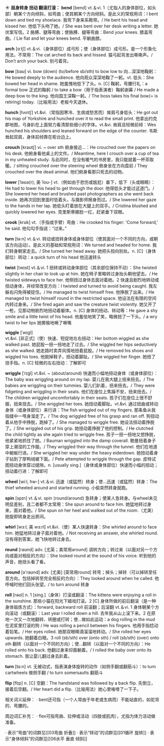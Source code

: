 ☀ <span class="category">**屈身转身 扭动 翻滚打滚：**</span>
<span class="vocabulary">**bend**</span> [bend] 
<span class="definition">vt.＆vi. 1（尤指人的身体部位，如头部）朝某个方向倾斜，如弯曲；使其朝某个方向倾斜。是此义的常规用词：</span>I bent down and tied my shoelace. 我弯下身来系鞋带。/ He bent his head and kissed her. 他低下头吻了她。/ She was bent over her desk writing a letter. 她伏案写信。<span class="definition">2 胳膊、腿等弯曲；使胳膊、腿等弯曲：</span>Bend your knees. 膝盖弯曲。/ Lie flat and let your knees bend. 平躺曲膝。

<span class="vocabulary">**arch**</span> [ɑːtʃ] 
<span class="definition">vt.＆vi.（身体部位）成弓形；使（身体部位）成弓形。是一个形象化用法，不常用：</span>The cat arched its back and hissed. 猫弓起背发出嘶嘶声。/ Don’t arch your back. 别弓着背。

<span class="vocabulary">**bow**</span> [baʊ] 
<span class="definition">vi. bow (down) (to/before sb/sth) to bow low to 向…深深地鞠躬：</span>He bowed deeply to the audience. 他向观众深深地鞠了一躬。<span class="definition">vt. 低头：</span>She bowed her head in shame. 她羞愧地低下了头。<span class="definition">n. [C] 鞠躬，弯腰行礼：</span>a formal bow 正式的鞠躬 / to take a bow（用于指表演者）鞠躬谢幕 / He made a deep bow to the king. 他向国王深鞠一躬。/ The boss takes his final bow(= is retiring) today.（比喻用法）老板今天退休。
                      
<span class="vocabulary">**hunch**</span> [hʌntʃ]
<span class="definition">vt.&vi.（常指因寒冷、生病或愁苦而）耸肩弓身低头：</span>He got out his map of Yorkshire and hunched over it to read the small print. 他拿出约克郡地图，弓身趴在上面努力看清那些细小的字体。<span class="definition">vt.&vi. 耸肩且轻微前倾：</span>Wes hunched his shoulders and leaned forward on the edge of the counter. 韦斯耸起双肩，身体前倾靠在柜台边上。
           
<span class="vocabulary">**crouch**</span> [kraʊtʃ]
<span class="definition">vi. ~ over sth 俯身接近…：</span>He crouched over the papers on his desk. 他俯身看他桌上的文件。/ Meantime, here I crouch over a cup of tea in my unheated study. 与此同时，在没有暖气的书房里，我只能就着一杯茶取暖。/ sitting crouched over the steering wheel 俯身坐在方向盘前 / They crouched over the dead animal. 他们俯身看那只死去的动物。

<span class="vocabulary">**lower**</span> [ˈləʊə(r); 美 ˈloʊ-]
<span class="definition">vt.（例如由于悲伤或尴尬）垂下，低下（头或眼睛）：</span>He had to lower his head to get through the door. 他得低头才能过这道门。/ She lowered her head and brushed past photographers as she went back inside. 她再次回到里面时低着头，与摄影师擦身而过。/ She lowered her gaze to the hands in her lap. 她低头盯着放在大腿上的双手。/ Cristina blushed and quickly lowered her eyes. 克里斯蒂娜脸一红，赶紧垂下双眼。
      
<span class="vocabulary">**crook**</span> [krʊk]
<span class="definition">vt.（手指或手臂）弯曲：</span>He crooked his finger: 'Come forward,' he said. 他勾勾手指说：“过来。”

<span class="vocabulary">**turn**</span> [tə:n] 
<span class="definition">vt.＆vi. 转动或扭转身体或身体部位（使其面对一个不同的方向，或朝该方向运动）。是此义的基础和常规用词：</span>We turned and headed for home. 我们转身朝家走去。/ She turned her head away. 她把头扭向别处。<span class="definition">n. [C]（身体部位）转动：</span>a quick turn of his head 他迅速转头

<span class="vocabulary">**twist**</span> [twɪst] 
<span class="definition">vt.＆vi. 1 扭转或转动身体部位（其余部位保持不动）：</span>She twisted slightly in her chair to look up at him. 她在椅子里略转过身抬头朝他望去。/ He twisted sideways to face her. 他侧扭过身体去面对着她。<span class="definition">2 快速且剧烈地转动或扭动身体，并经常改变方向：</span>I twisted and turned to avoid being caught. 我左躲右闪免得被捉住。/ He managed to twist himself free. 他挣脱了出来。/ He managed to twist himself round in the restricted space. 他设法在有限的空间内转过身来。/ She fired again and saw the creature twist violently. 她又开了一枪，见那动物剧烈地扭动着躯体。<span class="definition">n. [C] 身体的扭动、转动等：</span>He gave a shy smile and a little twist of his head. 他羞怯地笑了笑，略微扭了一下头。/ a wry twist to her lips 她揶揄地噘了噘嘴

<span class="vocabulary">**wiggle**</span> [ˈwɪgl]  
<span class="definition">vt.&vi. [非正式]（使）快速、短促地左右扭动：</span>Her bottom wiggled as she walked past. 她屁股一扭一扭地走了过去。/ She wiggled her hips seductively as she walked. 她走路时卖弄风情地扭着屁股。/ He removed his shoes and wiggled his toes. 他脱掉鞋子，扭动着脚趾。/ She wiggled her finger. 她扭了扭手指。<span class="definition">n. [C] 轻微的左右扭动：</span>了解即可
           
<span class="vocabulary">**wriggle**</span> [ˈrɪgl]
<span class="definition">vt.&vi. ~ (about/around) 快速而小幅地扭动身体（或身体部位）：</span>The baby was wriggling around on my lap. 婴儿在我大腿上扭来扭去。/ The babies are wriggling on their tummies. 婴儿们趴着，扭来扭去。/ They were fidgeting and wriggling in their seats. 他们在座位上焦躁不安，扭来扭去。/ The children wriggled uncomfortably in their seats. 孩子们在座位上很不舒服，扭来扭去。/ She wriggled her toes. 她扭动着脚趾。<span class="definition">vt.&vi. 通过扭曲或转动身体（或身体部位）来行进：</span>The fish wriggled out of my fingers. 那条鱼从我指缝中一甩身溜走了。/ The dog wriggled free of his grasp and ran off. 狗扭动着从他手中挣脱，跑掉了。/ She managed to wriggle free. 她设法扭动着挣脱了。/ She wriggled out of his grip. 她扭动着挣脱了他的控制。/ He clutched the child tightly as she again tried to wriggle free. 孩子一扭一扭地又想挣脱，他紧紧地抓住了她。/ Bauman wriggled into the damp coverall. 鲍曼扭着身子穿上潮湿的工作服。/ They wriggled their way through the tunnel. 他们在地道中蜿蜒行进。/ She wriggled her way under the heavy eiderdown. 她扭动着身子钻到了厚鸭绒被下面。/ Pete attempted to wriggle through the gap. 皮特试图扭动身体穿过缝隙。<span class="definition">n. [usually sing.]（身体或身体部位）快速而小幅的扭动；扭动着行进：</span>了解即可

<span class="vocabulary">**wheel**</span> [wi:l, hw-] 
<span class="definition">vt.＆vi. 迅速（或猛然）转身；使…迅速（或猛然）转身：</span>The thief wheeled around and started running. 小偷突然转身就跑。

<span class="vocabulary">**spin**</span> [spɪn] 
<span class="definition">vt.＆vi. spin (round/around) 急转身；使某人急转身。与wheel未见明显差别，且二者都不太常用：</span>She spun around to face him. 她猛地转过身来，面对着他。/ She spun on her heel and walked out of the room.（尤美）她旋即转身走出房间。
           
<span class="vocabulary">**whirl**</span> [wɜ:l; 美 wɜ:rl]
<span class="definition">vt.&vi.（使）某人快速转身：</span>She whirled around to face him. 她猛地转过身子面对着他。/ Not receiving an answer, she whirled round. 没有得到答案，她飞快地转过身去。

<span class="vocabulary">**round**</span> [raʊnd] 
<span class="definition">adv. [尤英；美常用around] 调转方向；转过来（以面对另一个方向或面对相反的方向）：</span>She looked round at the sound of his voice. 听到他的声音，她扭头看了看。

<span class="vocabulary">**around**</span> [ə'raʊnd] 
<span class="definition">adv. [尤美] [英常用round] 转弯；掉头；掉转（可以掉转至任意方向，包括掉转至完全相反的方向）：</span>They looked around when he called. 他呼喊时他们回头张望。/ to turn around 转身

<span class="vocabulary">**roll**</span> [rəʊl] 
<span class="definition">n. 1 [sing.]（身体）打滚或翻滚：</span>The kittens were enjoying a roll in the sunshine. 那些小猫在阳光下嬉戏打滚。<span class="definition">2 [C] 身体所做的前后翻滚（是一种身体锻炼方式）：</span>forward, backward roll 前滚翻；后滚翻 <span class="definition">vt.＆vi. 1 身体朝某个方向滚动（或翻滚）：</span>Last year I rolled down a hill. 去年我从山上滚下来。<span class="definition">2 在原地一次又一次地翻转、转圈或打转；使…做如此运动：</span>a dog rolling in the mud 在泥浆里打滚的狗 / He was rolling a pencil between his fingers. 他用手指捻动着铅笔。/ Her eyes rolled. 她那双眼睛滴溜溜地转动。/ She rolled her eyes upwards. 她翻着白眼。<span class="definition">3 roll (sb/sth) over (onto sth) / roll (sb/sth) (over) onto sth 翻转（以面对一个不同的方向）；使…翻转（以面对一个不同的方向）：</span>He rolled onto his back. 他翻过身来仰面躺着。/ I rolled the baby over onto its stomach. 我让婴儿翻过身去趴着。

<span class="vocabulary">**turn**</span> [tə:n] 
<span class="definition">vt. 无被动式，指表演身体旋转的动作（如侧手翻或翻筋斗）：</span>to turn cartwheels 做侧手翻 / to turn somersaults 翻筋斗

<span class="vocabulary">**flip**</span> [flɪp]
<span class="definition">n. [C] 空翻：</span>The handstand was followed by a back flip. 先倒立，接着后空翻。/ Her heart did a flip.（比喻用法）她心里咯噔了一下子。

相关词义延伸：
· bent还可指（一个人常由于年老或生病而）不能站直的，如驼背的、弯腰的。

周边词汇补充：
· flex可指弯曲、拉伸或活动（四肢或肌肉），尤指为体力活动做准备。

· 表示“弯曲”的词群见[[03弯曲 折叠]]
· 表示“转动”的词群见[[01循环 旋转]]
· 表示“身体倾斜”的词群见[[06水平 垂直 倾斜]]
